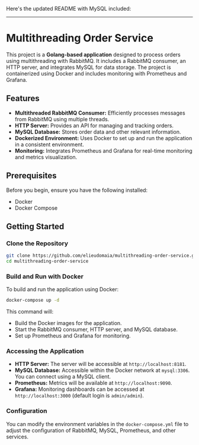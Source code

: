 Here's the updated README with MySQL included:

---

# Multithreading Order Service

This project is a **Golang-based application** designed to process orders using multithreading with RabbitMQ. It includes a RabbitMQ consumer, an HTTP server, and integrates MySQL for data storage. The project is containerized using Docker and includes monitoring with Prometheus and Grafana.

## Features

- **Multithreaded RabbitMQ Consumer:** Efficiently processes messages from RabbitMQ using multiple threads.
- **HTTP Server:** Provides an API for managing and tracking orders.
- **MySQL Database:** Stores order data and other relevant information.
- **Dockerized Environment:** Uses Docker to set up and run the application in a consistent environment.
- **Monitoring:** Integrates Prometheus and Grafana for real-time monitoring and metrics visualization.

## Prerequisites

Before you begin, ensure you have the following installed:

- Docker
- Docker Compose

## Getting Started

### Clone the Repository

```bash
git clone https://github.com/elieudomaia/multithreading-order-service.git
cd multithreading-order-service
```

### Build and Run with Docker

To build and run the application using Docker:

```bash
docker-compose up -d
```

This command will:

- Build the Docker images for the application.
- Start the RabbitMQ consumer, HTTP server, and MySQL database.
- Set up Prometheus and Grafana for monitoring.

### Accessing the Application

- **HTTP Server:** The server will be accessible at `http://localhost:8181`.
- **MySQL Database:** Accessible within the Docker network at `mysql:3306`. You can connect using a MySQL client.
- **Prometheus:** Metrics will be available at `http://localhost:9090`.
- **Grafana:** Monitoring dashboards can be accessed at `http://localhost:3000` (default login is `admin/admin`).

### Configuration

You can modify the environment variables in the `docker-compose.yml` file to adjust the configuration of RabbitMQ, MySQL, Prometheus, and other services.
